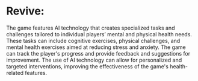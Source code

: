 # Revive:
The game features AI technology that creates specialized tasks and challenges tailored to individual players’ mental and physical health needs. These tasks can include cognitive exercises, physical challenges, and mental health exercises aimed at reducing stress and anxiety. The game can track the player's progress and provide feedback and suggestions for improvement. The use of AI technology can allow for personalized and targeted interventions, improving the effectiveness of the game's health-related features.
